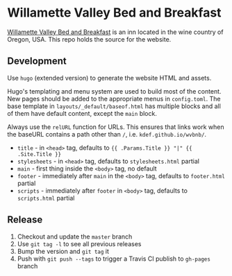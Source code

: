 # Willamette Valley Bed and Breakfast

[Willamette Valley Bed and Breakfast](https://www.willamettevalleybandb.com) is an inn located in the wine country of Oregon, USA. This repo holds the source for the website.

## Development

Use `hugo` (extended version) to generate the website HTML and assets.

Hugo's templating and menu system are used to build most of the content. New pages should be added to the appropriate menus in `config.toml`. The base template in `layouts/_default/baseof.html` has multiple blocks and all of them have default content, except the `main` block.

Always use the `relURL` function for URLs. This ensures that links work when the baseURL contains a path other than `/`, i.e. `kdef.github.io/wvbnb/`.

* `title` - in `<head>` tag, defaults to `{{ .Params.Title }} "|" {{ .Site.Title }}`
* `stylesheets` - in `<head>` tag, defaults to `stylesheets.html` partial
* `main` - first thing inside the `<body>` tag, no default
* `footer` - immediately after `main` in the `<body>` tag, defaults to `footer.html` partial
* `scripts` - immediately after `footer` in `<body>` tag, defaults to `scripts.html` partial

## Release

1. Checkout and update the `master` branch
2. Use `git tag -l` to see all previous releases
3. Bump the version and `git tag` it
4. Push with `git push --tags` to trigger a Travis CI publish to `gh-pages` branch
